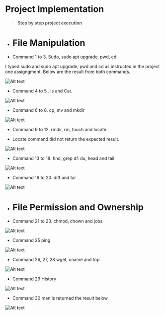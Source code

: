 # ****Project Implementation****

> **Step by step project execution**

- # **File Manipulation**


-  Command 1 to 3.  Sudo, sudo apt upgrade, pwd, cd.

I typed sudo and sudo apt upgrade, pwd and cd as instructed in the project one assigngment. Below are the result from both commands.


![Alt text](<Images/Image for command 1 2 3.png>)


-  Command  4 to 5 . ls and Cat.


![Alt text](<Images/Image for command 4 5.png>)



-  Command 6 to 8.  cp, mv and mkdir


![Alt text](<Images/Image for command 6 to 8.png>)



-  Command 9 to 12.  rmdir, rm, touch and locate.

-  Locate command did not return the expected result.


![Alt text](<Images/Image for command 9 to 12.png>)


-  Command 13 to 18.  find, grep df. du, head and tail


![Alt text](<Images/Image for command 13 to18.png>)



-  Command 19 to 20.  diff and tar


![Alt text](<Images/Image for command 19 and 20.png>)





- # **File Permission and Ownership**


-  Command 21 to 23.  chmod, chown and jobs


![Alt text](<Images/Image for command 21 to 23.png>)



-  Command 25 ping


![Alt text](<Images/Image for command 26.png>)



-  Command 26, 27, 28 wget, uname and top


![Alt text](<Images/Image for command 26 27 28.png>)



-  Command 29 History


![Alt text](<Images/Image for command 29.png>)


-  Command 30  man ls returned the result below



![Alt text](<Images/Image for command 30.png>)


